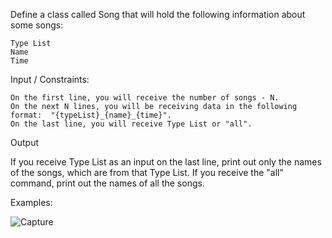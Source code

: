 Define a class called Song that will hold the following information about some songs:

    Type List
   	Name
    Time

Input / Constraints:

	On the first line, you will receive the number of songs - N.
	On the next N lines, you will be receiving data in the following format:  "{typeList}_{name}_{time}".
	On the last line, you will receive Type List or "all".

Output

If you receive Type List as an input on the last line, print out only the names of the songs, which are from that Type List. If you receive the "all" command, print out the names of all the songs.

Examples:

![Capture](https://user-images.githubusercontent.com/45227327/201489857-5f18d391-a5e8-4404-b65b-81b2d5d0a183.PNG)
